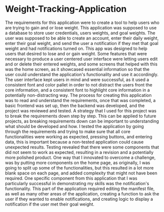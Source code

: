 # Weight-Tracking-Application

  The requirements for this application were to create a tool to help users who are trying to gain and or lose weight. This application was supposed to use a database to store user credentials, users weights, and goal weights. The user was supposed to be able to create an account, enter their daily weight, enter their goal weight, and send the user a notification if they met that goal weight and had notifications turned on. This app was designed to help users that desired to lose and or gain weight. Some features that were necessary to produce a user centered user interface were letting users edit and or delete their entered weights, and some screens that helped with this was the home screen, as it showcased essential information so that the user could understand the application's functionality and use it accordingly. The user interface kept users in mind and were successful, as it used a consistent font and color pallet in order to not distract the users front the core information, and a consistent font to highlight core information in a potentially non-distracting way. The process for creating this application was to read and understand the requirements, once that was completed, a basic frontend was set up, then the backend was developed, and the project was reviewed and tested. A strategy that I used for this project was to break the requirements down step by step. This can be applied to future projects, as breaking requirements down can be important to understanding what should be developed and how. I tested the application by going through the requirements and trying to make sure that all core functionalities were working as expected, pressing buttons, and entering data, this is important because a non-tested application could cause unexpected results. Testing revealed that there were some components that did not seem to work as expected, resulting in a revision and a potentially more polished product. One way that I innovated to overcome a challenge, was by putting more components on the home page, as originally, I was going to split up some of the functionalities, but this resulted in a lot more blank space on each page, and added complexity that might not have been required. One specific component from this application that I was particularly successful in demonstrating my skills was the notification's functionality. This part of the application required editing the manifest file, as well as many other areas of the application, creating a function to ask the user if they wanted to enable notifications, and creating logic to display a notification if the user met their goal weight.
